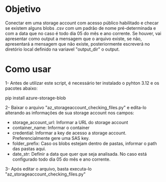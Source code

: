 # Objetivo

Conectar em uma storage account com acesso público habilitado e checar se existem alguns blobs .csv com um padrão de nome pré-determinada e com a data que no caso é todo dia 05 do mês e ano corrente. Se houver, vai apresentar como output a mensagem que o arquivo existe, se não, apresentará a mensagem que não existe, posteriormente escreverá no diretório local definido na variavel "output_dir" o output.

# Como usar

1- Antes de utilizar este script, é necessário ter instalado o pyhton 3.12 e os pacotes abaixo:

pip install azure-storage-blob

2- Baixar o arquivo "az_storageaccount_checking_files.py" e edita-lo alterando as informações de sua storage account nos campos:

- storage_account_url: Informar a URL do storage account
- container_name: Informar o container
- credential: Informar a key de acesso a storage account. Preferencialmente gere uma SAS key.
- folder_prefix: Caso os blobs estejam dentro de pastas, informar o path das pastas aqui.
- date_str: Definir a data que quer que seja analisada. No caso está configurado todo dia 05 do mês e ano corrente.

3- Após editar o arquivo, basta executa-lo "az_storageaccount_checking_files.py"
